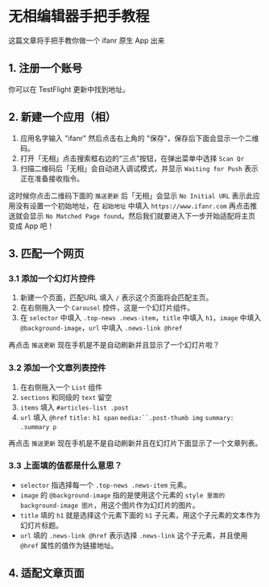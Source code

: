 # 无相编辑器手把手教程


这篇文章将手把手教你做一个 ifanr 原生 App 出来

## 1. 注册一个账号

你可以在 TestFlight 更新中找到地址。


## 2. 新建一个应用（相）


1. 应用名字输入 "ifanr" 然后点击右上角的 "保存"，保存后下面会显示一个二维码。
2. 打开「无相」点击搜索框右边的“三点”按钮，在弹出菜单中选择 `Scan Qr`
3. 扫描二维码后「无相」会自动进入调试模式，并显示 `Waiting for Push` 表示正在准备接收指令。

这时候你点击二维码下面的 `推送更新` 后「无相」会显示  `No Initial URL` 表示此应用没有设置一个初始地址，在 `起始地址` 中填入 `https://www.ifanr.com` 再点击推送就会显示 `No Matched Page found`。然后我们就要进入下一步开始适配将主页变成 App 吧！


## 3. 匹配一个网页

### 3.1 添加一个幻灯片控件

1. 新建一个页面，匹配URL 填入 `/` 表示这个页面将会匹配主页。
2. 在右侧拖入一个 `Carousel` 控件，这是一个幻灯片组件。
3. 在 `selector` 中填入 `.top-news .news-item`，`title` 中填入 `h1`，`image` 中填入 `@background-image`，`url` 中填入 `.news-link @href`

再点击 `推送更新` 现在手机是不是自动刷新并且显示了一个幻灯片啦？


### 3.2 添加一个文章列表控件

1. 在右侧拖入一个 `List` 组件
2. `sections` 和同级的 `text` 留空
3. `items` 填入 `#articles-list .post`
4. `url` 填入 `@href` `title:` `h1 span` `media:``.post-thumb img` `summary:` `.summary p`


再点击 `推送更新` 现在手机是不是自动刷新并且在幻灯片下面显示了一个文章列表。

### 3.3 上面填的值都是什么意思？

* `selector` 指选择每一个 `.top-news .news-item` 元素。
* `image` 的 `@background-image` 指的是使用这个元素的 `style 里面的 background-image 图片`，用这个图片作为幻灯片的图片。
* `title` 填的 `h1` 就是选择这个元素下面的 `h1` 子元素，用这个子元素的文本作为幻灯片标题。
* `url` 填的 `.news-link @href` 表示选择 `.news-link` 这个子元素，并且使用 `@href` 属性的值作为链接地址。


## 4. 适配文章页面

